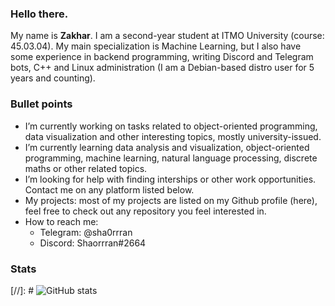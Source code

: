 ### Hello there.


My name is **Zakhar**. I am a second-year student at ITMO University (course: 45.03.04). My main specialization is Machine Learning, but I also have some experience in backend programming, writing Discord and Telegram bots, C++ and Linux administration (I am a Debian-based distro user for 5 years and counting). 

### Bullet points

- I’m currently working on tasks related to object-oriented programming, data visualization and other interesting topics, mostly university-issued.
- I’m currently learning data analysis and visualization, object-oriented programming, machine learning, natural language processing, discrete maths or other related topics.
- I’m looking for help with finding interships or other work opportunities. Contact me on any platform listed below.
- My projects: most of my projects are listed on my Github profile (here), feel free to check out any repository you feel interested in.
- How to reach me:
  * Telegram: @sha0rrran
  * Discord: Shaorrran#2664

### Stats


[//]: # ![GitHub stats](https://github-readme-stats.vercel.app/api?username=Shaorrran&show_icons=true?count_private=true&theme=tokyonight)
